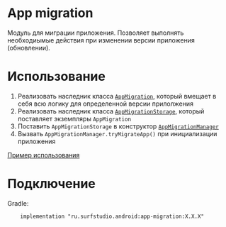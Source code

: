 # App migration
Модуль для миграции приложения. Позволяет выполнять необходиымые действия при изменении версии приложения (обновлении).

# Использование
1. Реализовать наследник класса [`AppMigration`][am], который вмещает в себя всю логику для определенной версии прилолжения
2. Реализовать наследник класса [`AppMigrationStorage`][ams], который поставляет экземпляры `AppMigration`
3. Поставить `AppMigrationStorage` в конструктор [`AppMigrationManager`][amm]
4. Вызвать `AppMigrationManager.tryMigrateApp()` при инициализации приложения 

[Пример использования](../sample/)

# Подключение
Gradle:
```
    implementation "ru.surfstudio.android:app-migration:X.X.X"
```

[am]: src/main/java/ru/surfstudio/android/app/migration/AppMigration.java
[ams]: src/main/java/ru/surfstudio/android/app/migration/AppMigrationStorage.java
[amm]: src/main/java/ru/surfstudio/android/app/migration/AppMigrationManager.java